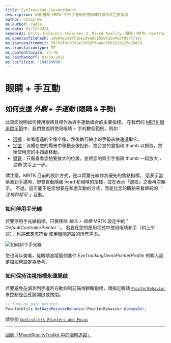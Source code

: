 ```yaml
---
title: EyeTracking_EyesAndHands
description: 如何搭配 MRTK 中的手運動使用眼睛目標作為主要指標
author: CDiaz-MS
ms.author: cadia
ms.date: 01/12/2021
keywords: Unity、HoloLens、HoloLens 2、Mixed Reality、開發、MRTK、EyeTracking、
ms.openlocfilehash: 19e0481414f1be299a8c185efa5e45df057f710c
ms.sourcegitcommit: 59c91f8c70d1ad30995fba6cf862615e25e78d10
ms.translationtype: MT
ms.contentlocale: zh-TW
ms.lasthandoff: 03/19/2021
ms.locfileid: "104689998"
---
```

# <a name="eyes--hand-interaction"></a>眼睛 + 手互動

## <a name="how-to-support-_look--hand-motions_-eye-gaze--hand-gestures"></a>如何支援 _外觀 + 手運動_ (眼睛 & 手勢) 

此頁面說明如何使用眼睛目標作為與手運動組合的主要指標。
在我們的 [MRTK 眼追蹤示範](EyeTracking_ExamplesOverview.md)中，我們會說明使用眼睛 + 手的數個範例，例如：

- [選擇](EyeTracking_TargetSelection.md)：查看遙遠的全像全像，然後執行縮小的手勢來快速選取它。
- [定位](EyeTracking_Positioning.md)：流暢在您的場景中移動全像投影、捏合您的食指和 thumb 以抓取，然後使用您的手四處移動。
- [導覽](EyeTracking_Navigation.md)：只需查看您想要放大的位置，並將您的索引手指與 thumb 一起放大 _，並朝_ 您手上一步。

請注意，MRTK 目前的設計方式，是以距離光線作為優先的焦點指標。
這表示當偵測到手邊時，即會自動隱藏 head 和眼睛的指標，並在表示「選取」之後再次顯示。
不過，這可能不是您想要在某處互動的方式，而是比您的觀點來看單純的「 _注視和認可_ 」互動。

### <a name="how-to-disable-the-hand-ray"></a>如何停用手光線

若要停用手光線指標，只要移除 _輸入 > 指標_ MRTK 設定中的 _' DefaultControllerPointer '_ 。
若要在您的應用程式中使用眼睛和手（如上所述），也請確定您符合 [使用眼睛追蹤](EyeTracking_BasicSetup.md)的所有需求。

![如何卸下手光線](../Images/EyeTracking/mrtk_setup_removehandray.jpg)

您也可以查看，從眼睛追蹤範例套件 _EyeTrackingDemoPointerProfile_ 的輸入設定檔如何設定為參考。

### <a name="how-to-keep-gaze-pointer-always-on"></a>如何保持注視指標永遠開啟

若要避免在偵測到手邊時自動抑制前端或眼睛指標，請指定眼睛 [`PointerBehavior`](xref:Microsoft.MixedReality.Toolkit.Input.PointerBehavior) 來控制是否應該開啟或關閉。

```c#
// Turn on gaze pointer
PointerUtils.SetGazePointerBehavior(PointerBehavior.AlwaysOn);
```

請參閱 [`Controllers Pointers and Focus`](../../architecture/InputSystem/ControllersPointersAndFocus.md)

---
[回到「MixedRealityToolkit 中的眼睛追蹤」](EyeTracking_Main.md)

